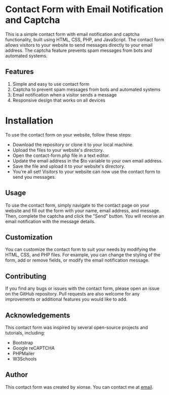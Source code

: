 # Contact Form with Email Notification and Captcha

  This is a simple contact form with email notification and captcha functionality, built using HTML, CSS, PHP, and JavaScript. The contact form allows visitors to your website to send messages directly to your email address. The captcha feature prevents spam messages from bots and automated systems.

## Features

1. Simple and easy to use contact form
2. Captcha to prevent spam messages from bots and automated systems
3. Email notification when a visitor sends a message
4. Responsive design that works on all devices

# Installation

To use the contact form on your website, follow these steps:

* Download the repository or clone it to your local machine.
* Upload the files to your website's directory.
* Open the contact-form.php file in a text editor.
* Update the email address in the $to variable to your own email address.
* Save the file and upload it to your website's directory.
* You're all set! Visitors to your website can now use the contact form to send you messages.

## Usage

To use the contact form, simply navigate to the contact page on your website and fill out the form with your name, email address, and message. Then, complete the captcha and click the "Send" button. You will receive an email notification with the message details.

## Customization

You can customize the contact form to suit your needs by modifying the HTML, CSS, and PHP files. For example, you can change the styling of the form, add or remove fields, or modify the email notification message.

## Contributing

If you find any bugs or issues with the contact form, please open an issue on the GitHub repository. Pull requests are also welcome for any improvements or additional features you would like to add.

## Acknowledgements
This contact form was inspired by several open-source projects and tutorials, including:

* Bootstrap
* Google reCAPTCHA
* PHPMailer
* W3Schools

## Author

This contact form was created by xionse. You can contact me at [email](alchemistt@gmail.com).


